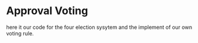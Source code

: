 # Approval Voting
here it our code for the four election sysytem and the implement of our own voting rule.
